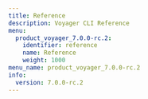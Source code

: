 ```yaml
---
title: Reference
description: Voyager CLI Reference
menu:
  product_voyager_7.0.0-rc.2:
    identifier: reference
    name: Reference
    weight: 1000
menu_name: product_voyager_7.0.0-rc.2
info:
  version: 7.0.0-rc.2
---
```


